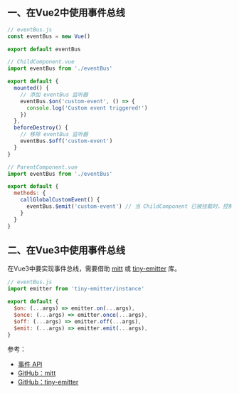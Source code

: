 <a name="X0msj"></a>
## 一、在Vue2中使用事件总线
```javascript
// eventBus.js
const eventBus = new Vue()

export default eventBus
```
```javascript
// ChildComponent.vue
import eventBus from './eventBus'

export default {
  mounted() {
    // 添加 eventBus 监听器
    eventBus.$on('custom-event', () => {
      console.log('Custom event triggered!')
    })
  },
  beforeDestroy() {
    // 移除 eventBus 监听器
    eventBus.$off('custom-event')
  }
}
```
```javascript
// ParentComponent.vue
import eventBus from './eventBus'

export default {
  methods: {
    callGlobalCustomEvent() {
      eventBus.$emit('custom-event') // 当 ChildComponent 已被挂载时，控制台中将显示一条消息
    }
  }
}
```

<a name="INgbH"></a>
## 二、在Vue3中使用事件总线
在Vue3中要实现事件总线，需要借助 [mitt](https://github.com/developit/mitt) 或 [tiny-emitter](https://github.com/scottcorgan/tiny-emitter) 库。
```javascript
// eventBus.js
import emitter from 'tiny-emitter/instance'

export default {
  $on: (...args) => emitter.on(...args),
  $once: (...args) => emitter.once(...args),
  $off: (...args) => emitter.off(...args),
  $emit: (...args) => emitter.emit(...args),
}
```

参考：

- [事件 API](https://v3.cn.vuejs.org/guide/migration/events-api.html)
- [GitHub：mitt](https://github.com/developit/mitt)
- [GitHub：tiny-emitter](https://github.com/scottcorgan/tiny-emitter)


